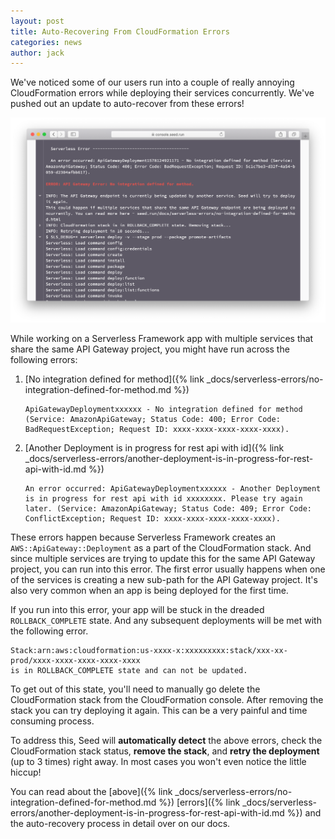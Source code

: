 ```yaml
---
layout: post
title: Auto-Recovering From CloudFormation Errors
categories: news
author: jack
---
```


We've noticed some of our users run into a couple of really annoying CloudFormation errors while deploying their services concurrently. We've pushed out an update to auto-recover from these errors!

![Fixing ROLLBACK_COMPLETE CloudFormation errors build log](/assets/blog/auto-recovering-from-cloudformation-errors/fixing-rollback-complete-cloudformation-errors-build-log.png)

While working on a Serverless Framework app with multiple services that share the same API Gateway project, you might have run across the following errors:

1. [No integration defined for method]({% link _docs/serverless-errors/no-integration-defined-for-method.md %})

    ```
    ApiGatewayDeploymentxxxxxx - No integration defined for method (Service: AmazonApiGateway; Status Code: 400; Error Code: BadRequestException; Request ID: xxxx-xxxx-xxxx-xxxx-xxxx).
    ```

2. [Another Deployment is in progress for rest api with id]({% link _docs/serverless-errors/another-deployment-is-in-progress-for-rest-api-with-id.md %})

   ```
   An error occurred: ApiGatewayDeploymentxxxxxx - Another Deployment is in progress for rest api with id xxxxxxxx. Please try again later. (Service: AmazonApiGateway; Status Code: 409; Error Code: ConflictException; Request ID: xxxx-xxxx-xxxx-xxxx-xxxx).
   ```

These errors happen because Serverless Framework creates an `AWS::ApiGateway::Deployment` as a part of the CloudFormation stack. And since multiple services are trying to update this for the same API Gateway project, you can run into this error. The first error usually happens when one of the services is creating a new sub-path for the API Gateway project. It's also very common when an app is being deployed for the first time.

If you run into this error, your app will be stuck in the dreaded `ROLLBACK_COMPLETE` state. And any subsequent deployments will be met with the following error.

```
Stack:arn:aws:cloudformation:us-xxxx-x:xxxxxxxxx:stack/xxx-xx-prod/xxxx-xxxx-xxxx-xxxx-xxxx 
is in ROLLBACK_COMPLETE state and can not be updated.
```

To get out of this state, you'll need to manually go delete the CloudFormation stack from the CloudFormation console. After removing the stack you can try deploying it again. This can be a very painful and time consuming process.

To address this, Seed will **automatically detect** the above errors, check the CloudFormation stack status, **remove the stack**, and **retry the deployment** (up to 3 times) right away. In most cases you won't even notice the little hiccup!

You can read about the [above]({% link _docs/serverless-errors/no-integration-defined-for-method.md %}) [errors]({% link _docs/serverless-errors/another-deployment-is-in-progress-for-rest-api-with-id.md %}) and the auto-recovery process in detail over on our docs.
